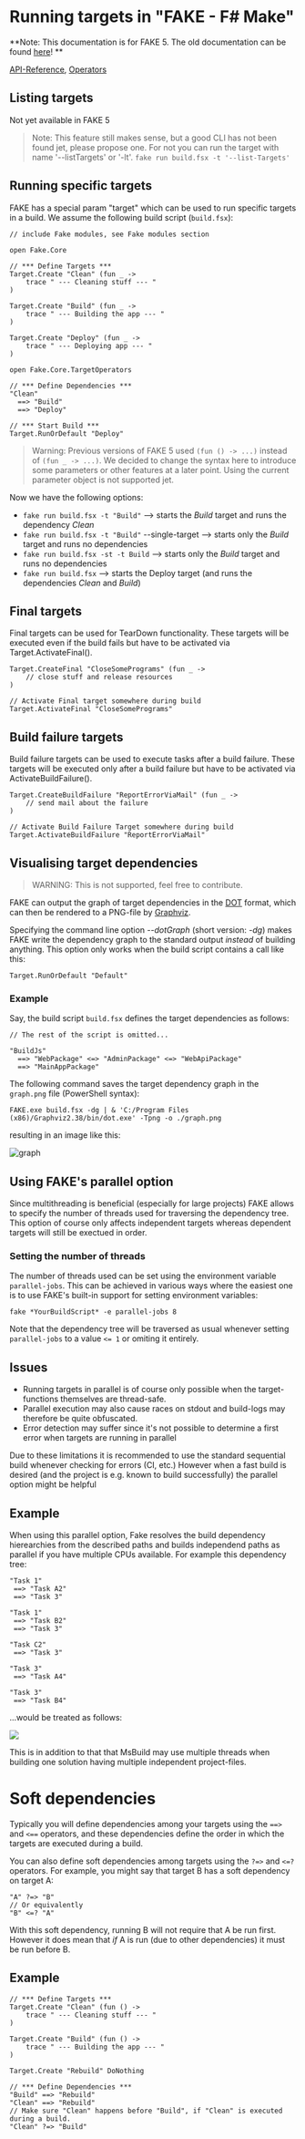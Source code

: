 # Running targets in "FAKE - F# Make"

**Note:  This documentation is for FAKE 5. The old documentation can be found [here](legacy-core-targets.html)! **

[API-Reference](apidocs/fake-core-target.html), [Operators](apidocs/fake-core-targetoperators.html)

## Listing targets

Not yet available in FAKE 5

> Note: This feature still makes sense, but a good CLI has not been found jet, please propose one.
> For not you can run the target with name '--listTargets' or '-lt'. `fake run build.fsx -t '--list-Targets'`

## Running specific targets

FAKE has a special param "target" which can be used to run specific targets in a build. We assume the following build script (`build.fsx`):

	// include Fake modules, see Fake modules section
	
	open Fake.Core

	// *** Define Targets ***
	Target.Create "Clean" (fun _ -> 
		trace " --- Cleaning stuff --- "
	)

	Target.Create "Build" (fun _ -> 
		trace " --- Building the app --- "
	)

	Target.Create "Deploy" (fun _ -> 
		trace " --- Deploying app --- "
	)

	open Fake.Core.TargetOperators

	// *** Define Dependencies ***
	"Clean"
	  ==> "Build"
	  ==> "Deploy"

	// *** Start Build ***
	Target.RunOrDefault "Deploy"

> Warning: Previous versions of FAKE 5 used `(fun () -> ...)` instead of `(fun _ -> ...)`.
> We decided to change the syntax here to introduce some parameters or other features at a later point.
> Using the current parameter object is not supported jet.

Now we have the following options:

* `fake run build.fsx -t "Build"` --> starts the *Build* target and runs the dependency *Clean*
* `fake run build.fsx -t "Build"` --single-target --> starts only the *Build* target and runs no dependencies
* `fake run build.fsx -st -t Build` --> starts only the *Build* target and runs no dependencies
* `fake run build.fsx` --> starts the Deploy target (and runs the dependencies *Clean* and *Build*)

## Final targets

Final targets can be used for TearDown functionality. 
These targets will be executed even if the build fails but have to be activated via Target.ActivateFinal().

	Target.CreateFinal "CloseSomePrograms" (fun _ ->
		// close stuff and release resources
	)

	// Activate Final target somewhere during build
	Target.ActivateFinal "CloseSomePrograms"


## Build failure targets

Build failure targets can be used to execute tasks after a build failure.
These targets will be executed only after a build failure but have to be activated via ActivateBuildFailure().

	Target.CreateBuildFailure "ReportErrorViaMail" (fun _ ->
		// send mail about the failure
	)

	// Activate Build Failure Target somewhere during build
	Target.ActivateBuildFailure "ReportErrorViaMail"

## Visualising target dependencies

> WARNING: This is not supported, feel free to contribute.

FAKE can output the graph of target dependencies in the [DOT](http://www.graphviz.org/doc/info/lang.html)
format, which can then be rendered to a PNG-file by [Graphviz](http://www.graphviz.org).

Specifying the command line option *--dotGraph* (short version: *-dg*) makes FAKE write
the dependency graph to the standard output *instead* of building anything. This option only works when
the build script contains a call like this:

```
Target.RunOrDefault "Default"
``` 

### Example

Say, the build script `build.fsx` defines the target dependencies as follows:

```
// The rest of the script is omitted...

"BuildJs"
  ==> "WebPackage" <=> "AdminPackage" <=> "WebApiPackage"
  ==> "MainAppPackage"
```

The following command saves the target dependency graph in the `graph.png` file (PowerShell syntax):

```
FAKE.exe build.fsx -dg | & 'C:/Program Files (x86)/Graphviz2.38/bin/dot.exe' -Tpng -o ./graph.png
```

resulting in an image like this:

![graph](pics/specifictargets/graph.png "Dependency graph")


## Using FAKE's parallel option

Since multithreading is beneficial (especially for large projects) FAKE allows to specify the
number of threads used for traversing the dependency tree.
This option of course only affects independent targets whereas dependent targets will
still be exectued in order.


### Setting the number of threads
The number of threads used can be set using the environment variable ``parallel-jobs``.
This can be achieved in various ways where the easiest one is to use FAKE's built-in support for 
setting environment variables:

``fake *YourBuildScript* -e parallel-jobs 8``

Note that the dependency tree will be traversed as usual whenever setting ``parallel-jobs`` to a value ``<= 1`` or omiting it entirely.

## Issues
* Running targets in parallel is of course only possible when the target-functions themselves are thread-safe.
* Parallel execution may also cause races on stdout and build-logs may therefore be quite obfuscated.
* Error detection may suffer since it's not possible to determine a first error when targets are running in parallel

Due to these limitations it is recommended to use the standard sequential build whenever checking for errors (CI, etc.)
However when a fast build is desired (and the project is e.g. known to build successfully) the parallel option might be helpful

## Example

When using this parallel option, Fake resolves the build dependency hierearchies from the described paths and builds independend paths as parallel if you have multiple CPUs available.
For example this dependency tree:
	
	"Task 1"
	 ==> "Task A2"
	 ==> "Task 3"

	"Task 1"
	 ==> "Task B2"
	 ==> "Task 3"

	"Task C2"
	 ==> "Task 3"

	"Task 3"
	 ==> "Task A4"

	"Task 3"
	 ==> "Task B4"
...would be treated as follows:

![](pics/parallel/ParallelExample.png)

This is in addition to that that MsBuild may use multiple threads when building one solution having multiple independent project-files.

# Soft dependencies

Typically you will define dependencies among your targets using the `==>` and `<==` operators, and these 
dependencies define the order in which the targets are executed during a build.

You can also define soft dependencies among targets using the  `?=>` and `<=?` operators.  For example, you might
say that target B has a soft dependency on target A: 
    
    "A" ?=> "B"
    // Or equivalently
    "B" <=? "A"

With this soft dependency, running B will not require that A be run first. However it does mean that *if* A is run 
(due to other dependencies) it must be run before B.

## Example

	// *** Define Targets ***
	Target.Create "Clean" (fun () -> 
		trace " --- Cleaning stuff --- "
	)

	Target.Create "Build" (fun () -> 
		trace " --- Building the app --- "
	)

	Target.Create "Rebuild" DoNothing

	// *** Define Dependencies ***
	"Build" ==> "Rebuild"
	"Clean" ==> "Rebuild"
	// Make sure "Clean" happens before "Build", if "Clean" is executed during a build.
	"Clean" ?=> "Build"